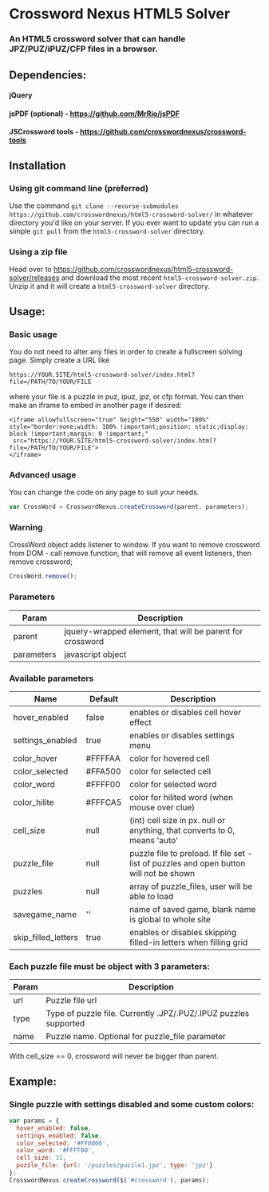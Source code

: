 # Crossword Nexus HTML5 Solver
### An HTML5 crossword solver that can handle JPZ/PUZ/iPUZ/CFP files in a browser.

## Dependencies:
#### jQuery
#### jsPDF (optional) - https://github.com/MrRio/jsPDF
#### JSCrossword tools - https://github.com/crosswordnexus/crossword-tools

## Installation
### Using git command line (preferred)
Use the command `git clone --recurse-submodules https://github.com/crosswordnexus/html5-crossword-solver/` in whatever directory you'd like on your server. If you ever want to update you can run a simple `git pull` from the `html5-crossword-solver` directory.

### Using a zip file
Head over to https://github.com/crosswordnexus/html5-crossword-solver/releases and download the most recent `html5-crossword-solver.zip`. Unzip it and it will create a `html5-crossword-solver` directory.

## Usage:

### Basic usage
You do not need to alter any files in order to create a fullscreen solving page. Simply create a URL like

`https://YOUR.SITE/html5-crossword-solver/index.html?file=/PATH/TO/YOUR/FILE`

where your file is a puzzle in puz, ipuz, jpz, or cfp format. You can then make an iframe to embed in another page if desired:
```
<iframe allowfullscreen="true" height="550" width="100%" style="border:none;width: 100% !important;position: static;display: block !important;margin: 0 !important;"
 src="https://YOUR.SITE/html5-crossword-solver/index.html?file=/PATH/TO/YOUR/FILE">
</iframe>
```

### Advanced usage
You can change the code on any page to suit your needs.
```javascript
var CrossWord = CrosswordNexus.createCrossword(parent, parameters);
```

### Warning
CrossWord object adds listener to window. If you want to remove crossword from DOM - call remove function, that will remove all event listeners, then remove crossword;

```javascript
CrossWord.remove();
```

### Parameters

| Param     | Description |
| --------- | ----------------- |
| parent    | jquery-wrapped element, that will be parent for crossword |
| parameters| javascript object |

### Available parameters

| Name              | Default   | Description  |
| ----------------- | --------- | ------------ |
| hover_enabled     | false     | enables or disables cell hover effect |
| settings_enabled  | true      | enables or disables settings menu |
| color_hover       | #FFFFAA   | color for hovered cell |
| color_selected    | #FFA500   | color for selected cell |
| color_word        | #FFFF00   | color for selected word |
| color_hilite      | #FFFCA5   | color for hilited word (when mouse over clue) |
| cell_size         | null      | (int) cell size in px. null or anything, that converts to 0, means 'auto' |
| puzzle_file       | null      | puzzle file to preload. If file set - list of puzzles and open button will not be shown |
| puzzles           | null      | array of puzzle_files, user will be able to load |
| savegame_name     | ''        | name of saved game, blank name is global to whole site |
| skip_filled_letters | true    | enables or disables skipping filled-in letters when filling grid |

### Each puzzle file must be object with 3 parameters:
| Param  | Description     |
| ------ | --------------- |
| url    | Puzzle file url |
| type   | Type of puzzle file. Currently .JPZ/.PUZ/.IPUZ puzzles supported |
| name   | Puzzle name. Optional for puzzle_file parameter |

With cell_size == 0, crossword will never be bigger than parent.

## Example:

### Single puzzle with settings disabled and some custom colors:

```javascript
var params = {
  hover_enabled: false,
  settings_enabled: false,
  color_selected: '#FF0000',
  color_word: '#FFFF00',
  cell_size: 32,
  puzzle_file: {url: '/puzzles/puzzle1.jpz', type: 'jpz'}
};
CrosswordNexus.createCrossword($('#crossword'), params);
```
